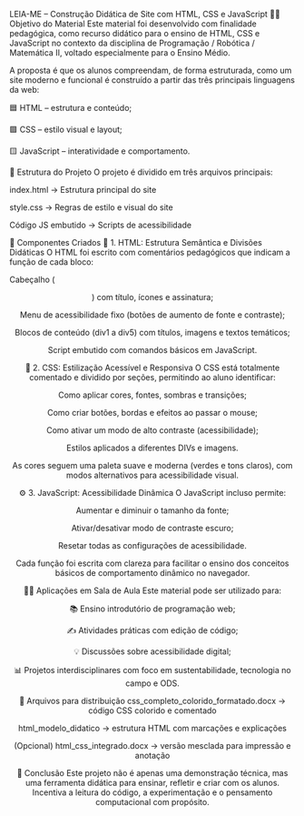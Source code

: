 LEIA-ME – Construção Didática de Site com HTML, CSS e JavaScript
👨‍🏫 Objetivo do Material
Este material foi desenvolvido com finalidade pedagógica, como recurso didático para o ensino de HTML, CSS e JavaScript no contexto da disciplina de Programação / Robótica / Matemática II, voltado especialmente para o Ensino Médio.

A proposta é que os alunos compreendam, de forma estruturada, como um site moderno e funcional é construído a partir das três principais linguagens da web:

🟦 HTML – estrutura e conteúdo;

🟪 CSS – estilo visual e layout;

🟨 JavaScript – interatividade e comportamento.

🧱 Estrutura do Projeto
O projeto é dividido em três arquivos principais:

index.html → Estrutura principal do site

style.css → Regras de estilo e visual do site

Código JS embutido → Scripts de acessibilidade

🧩 Componentes Criados
📌 1. HTML: Estrutura Semântica e Divisões Didáticas
O HTML foi escrito com comentários pedagógicos que indicam a função de cada bloco:

Cabeçalho (<header>) com título, ícones e assinatura;

Menu de acessibilidade fixo (botões de aumento de fonte e contraste);

Blocos de conteúdo (div1 a div5) com títulos, imagens e textos temáticos;

Script embutido com comandos básicos em JavaScript.

🎨 2. CSS: Estilização Acessível e Responsiva
O CSS está totalmente comentado e dividido por seções, permitindo ao aluno identificar:

Como aplicar cores, fontes, sombras e transições;

Como criar botões, bordas e efeitos ao passar o mouse;

Como ativar um modo de alto contraste (acessibilidade);

Estilos aplicados a diferentes DIVs e imagens.

As cores seguem uma paleta suave e moderna (verdes e tons claros), com modos alternativos para acessibilidade visual.

⚙️ 3. JavaScript: Acessibilidade Dinâmica
O JavaScript incluso permite:

Aumentar e diminuir o tamanho da fonte;

Ativar/desativar modo de contraste escuro;

Resetar todas as configurações de acessibilidade.

Cada função foi escrita com clareza para facilitar o ensino dos conceitos básicos de comportamento dinâmico no navegador.

🧑‍💻 Aplicações em Sala de Aula
Este material pode ser utilizado para:

📚 Ensino introdutório de programação web;

✍️ Atividades práticas com edição de código;

💡 Discussões sobre acessibilidade digital;

📊 Projetos interdisciplinares com foco em sustentabilidade, tecnologia no campo e ODS.

📂 Arquivos para distribuição
css_completo_colorido_formatado.docx → código CSS colorido e comentado

html_modelo_didatico → estrutura HTML com marcações e explicações

(Opcional) html_css_integrado.docx → versão mesclada para impressão e anotação

🏁 Conclusão
Este projeto não é apenas uma demonstração técnica, mas uma ferramenta didática para ensinar, refletir e criar com os alunos. Incentiva a leitura do código, a experimentação e o pensamento computacional com propósito.
